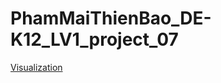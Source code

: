 # PhamMaiThienBao_DE-K12_LV1_project_07

[Visualization](https://lookerstudio.google.com/reporting/d3230427-6d83-4f48-aaa6-fd98b042b91b)
